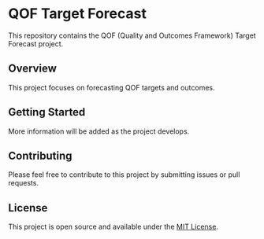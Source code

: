 # QOF Target Forecast

This repository contains the QOF (Quality and Outcomes Framework) Target Forecast project.

## Overview

This project focuses on forecasting QOF targets and outcomes.

## Getting Started

More information will be added as the project develops.

## Contributing

Please feel free to contribute to this project by submitting issues or pull requests.

## License

This project is open source and available under the [MIT License](LICENSE).
